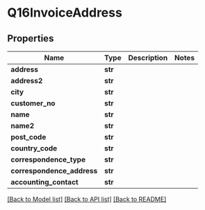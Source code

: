 # Q16InvoiceAddress

## Properties
Name | Type | Description | Notes
------------ | ------------- | ------------- | -------------
**address** | **str** |  | 
**address2** | **str** |  | 
**city** | **str** |  | 
**customer_no** | **str** |  | 
**name** | **str** |  | 
**name2** | **str** |  | 
**post_code** | **str** |  | 
**country_code** | **str** |  | 
**correspondence_type** | **str** |  | 
**correspondence_address** | **str** |  | 
**accounting_contact** | **str** |  | 

[[Back to Model list]](../README.md#documentation-for-models) [[Back to API list]](../README.md#documentation-for-api-endpoints) [[Back to README]](../README.md)

